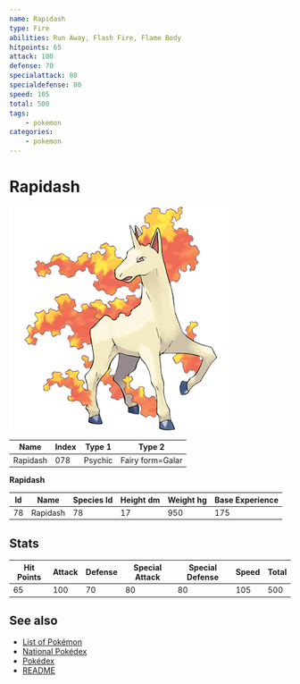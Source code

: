 ```yaml
---
name: Rapidash
type: Fire
abilities: Run Away, Flash Fire, Flame Body
hitpoints: 65
attack: 100
defense: 70
specialattack: 80
specialdefense: 80
speed: 105
total: 500
tags:
    - pokemon
categories:
    - pokemon
---
```


# Rapidash


![Rapidash](images/078.png)

| **Name** | **Index** | **Type 1** | **Type 2** |
|----|----|----|----|
| Rapidash | 078 | Psychic | Fairy form=Galar  |

**Rapidash** 




| **Id** | **Name** | **Species Id** | **Height dm** | **Weight hg** | **Base Experience** |
|--------|----------|----------------|------------|------------|---------------------|
| 78 | Rapidash | 78 | 17 | 950 | 175 |



## Stats

| **Hit Points** | **Attack** | **Defense** | **Special Attack** | **Special Defense** | **Speed** | **Total** |
|----------------|------------|-------------|--------------------|---------------------|-----------|-----------|
| 65 | 100 | 70 | 80 | 80 | 105 | 500 |

## See also

- [List of Pokémon](../pokemon.md)
- [National Pokédex](../national_pokedex.md)
- [Pokédex](../pokedex.md)
- [README](../README.md)
